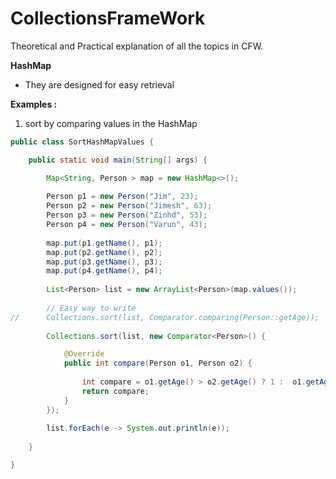 # CollectionsFrameWork
Theoretical and Practical explanation of all the topics in CFW.





**HashMap**

- They are designed for easy retrieval


**Examples :**

1. sort by comparing values in the HashMap

```java
public class SortHashMapValues {

	public static void main(String[] args) {

		Map<String, Person > map = new HashMap<>();
		
		Person p1 = new Person("Jim", 23);
		Person p2 = new Person("Jimesh", 63);
		Person p3 = new Person("Zinhd", 53);
		Person p4 = new Person("Varun", 43);
		
		map.put(p1.getName(), p1);
		map.put(p2.getName(), p2);
		map.put(p3.getName(), p3);
		map.put(p4.getName(), p4);
		
		List<Person> list = new ArrayList<Person>(map.values());
		
		// Easy way to write 
//		Collections.sort(list, Comparator.comparing(Person::getAge));
		
		Collections.sort(list, new Comparator<Person>() {

			@Override
			public int compare(Person o1, Person o2) {
				
				int compare = o1.getAge() > o2.getAge() ? 1 :  o1.getAge() < o2.getAge() ? -1 : 0;
				return compare;
			}
		});
		
		list.forEach(e -> System.out.println(e));
		
	}

}

```

